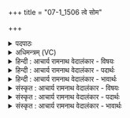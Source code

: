 +++
title = "07-1_1506 त्वे सोम"

+++
<details><summary>पदपाठः</summary>

त्वे꣡इति꣢। सो꣣म। प्रथमाः꣢। वृ꣣क्त꣢ब꣢र्हिषः। वृ꣣क्त꣢। ब꣣र्हिषः। महे꣢। वा꣡जा꣢꣯य। श्र꣡व꣢꣯से। धि꣡य꣢꣯म्। द꣣धुः। सः꣢। त्वम्। नः꣣। वीर। वीर्या꣢य। चो꣣दय। १५०६।
</details>

<details><summary>अधिमन्त्रम् (VC)</summary>

- पवमानः सोमः
- त्र्यरुणस्त्रैवृष्णः, त्रसदस्युः पौरुकुत्सः
- ऊर्ध्वा बृहती
- मध्यमः
</details>

<details><summary>हिन्दी : आचार्य रामनाथ वेदालंकार - विषयः</summary>

प्रथम मन्त्र में सोम नाम से जगत्पति से प्रार्थना की गयी है।
</details>

<details><summary>हिन्दी : आचार्य रामनाथ वेदालंकार - पदार्थः</summary>

पदार्थान्वय -  हे (सोम) जगत् के उत्पादक,शुभ गुण-कर्म-स्वाभाव के प्रेरक,सबको आह्लाद देनेवाले परमात्मन् ! (प्रथमाः) श्रेष्ठ (वृक्तबर्हिषः) उपासना-यज्ञ में कुशाओं का आसन बिछाये हुए यजमान (महे वाजाय) महान् बल के लिए और (श्रवसे) यश के लिए (त्वे) आपमें (धियं दधुः) ध्यान लगाते हैं। (सः त्वम्) वह सब श्रेष्ठ जनों से ध्यान किये गये आप (नः) हम ध्यानकर्ताओं को (वीर्याय) वीर कर्म के लिए (चोदय) प्रेरित कीजिए ॥१॥
</details>

<details><summary>हिन्दी : आचार्य रामनाथ वेदालंकार - भावार्थः</summary>

भावार्थ -  परमात्मा के ध्यानकर्ता लोग बली होकर शुभ्र,लोकहितकारी कर्मों को करते हुए यशस्वी होते हैं ॥१॥
</details>

<details><summary>संस्कृत : आचार्य रामनाथ वेदालंकार - विषयः</summary>

तत्रादौ सोमनाम्ना जगत्पतिः प्रार्थ्यते।
</details>

<details><summary>संस्कृत : आचार्य रामनाथ वेदालंकार - पदार्थः</summary>

पदार्थान्वय -  हे (सोम) जगदुत्पादक शुभगुणकर्मस्वभावप्रेरक सर्वाह्लादक परमात्मन् ! (प्रथमाः) श्रेष्ठाः (वृक्तबर्हिषः) उपासनायज्ञे छिन्नकुशाः आस्तीर्णदर्भासना यजमानाः (महे वाजाय) महते बलाय (श्रवसे) यशसे च (त्वे) त्वयि (धियं दधुः) ध्यानं सम्पादयन्ति। (सः त्वम्) असौ सर्वैः श्रेष्ठजनैर्ध्यातः त्वम् (नः) ध्यानिनः अस्मान् (वीर्याय) वीरकर्मणे (चोदय) प्रेरय ॥१॥
</details>

<details><summary>संस्कृत : आचार्य रामनाथ वेदालंकार - भावार्थः</summary>

भावार्थ -  परमात्मनो ध्यातारो बलिनो भूत्वा शुभानि लोकहितावहानि कर्माणि कुर्वन्तो यशस्विनो जायन्ते ॥१॥
</details>